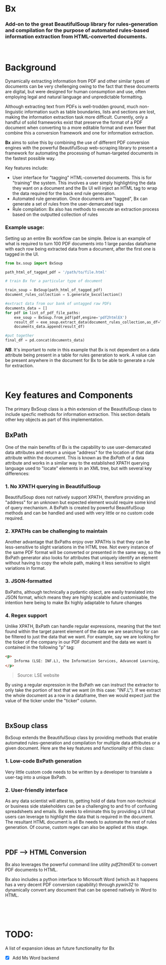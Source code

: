 # Bx

### Add-on to the great BeautifulSoup library for rules-generation and compilation for the purpose of automated rules-based information extraction from HTML-converted documents.

&nbsp;

# Background

Dynamically extracting information from PDF and other similar types of documents can be very chellenging owing to the fact that these documents are digital, but were designed for human consumption and use, often employing legal and natural language and unpredictable formatting.

Although extracting text from PDFs is well-trodden ground, much non-linguistic information such as table boundaries, lists and sections are lost, making the information extraction task more difficult. Currently, only a handful of solid frameworks exist that preserve the format of a PDF document when converting to a more editable format and even fewer that combine this a conversion framework and one for information extraction.

**Bx** aims to solve this by combining the use of different PDF conversion engines with the powerful BeautifulSoup web-scraping library to present a framework for automating the processing of human-targeted documents in the fastest possible way.

Key features include:
* User interface for "tagging" HTML-converted documents. This is for "training" the system. This involves a user simply highlighting the data they want on a document and the Bx UI will inject an HTML tag to wrap the data required for the back end rule generation.
* Automated rule generation. Once documents are "tagged", Bx can generate a set of rules from the user-demarcated tags
* Rule compilation: Bx also has methods to execute an extraction process based on the outputted collection of rules

### Example usage:
Setting up an entire Bx workflow can be simple. Below is an example of what is required to turn 100 PDF documents into 1 large pandas dataframe with each row being extracted data from a document, after the first one is tagged in the UI.
```python
from bx.soup import BxSoup

path_html_of_tagged_pdf = '/path/to/file.html'

# train Bx for a particular type of document

train_soup = BxSoup(path_html_of_tagged_pdf)
document_rules_collection = S.generate_bxcollection()

#extract data from our bank of untagged raw PDFs
documents_data = []
for pdf in list_of_pdf_file_paths:
    exe_soup = BxSoup.from_pdf(pdf,engine='pdf2htmlEX')
    result_df = exe_soup.extract_data(document_rules_collection,as_df=True)
    documents_data.append(result_df)

#put together
final_df = pd.concat(documents_data)
```

***NB***. It's important to note in this example that Bx is not dependent on a data attribute being present in a table for rules generation to work. A value can be present anywhere in the document for Bx to be able to generate a rule for extraction.

&nbsp;

# Key features and Components

The primary BxSoup class is a thin extension of the BeautifulSoup class to include specfic methods for information extraction. This section details other key objects as part of this implementation.

## BxPath
One of the main benefits of Bx is the capability to use user-demarcated data attributes and return a unique "address" for the location of that data attribute within the document. This is known as the *BxPath* of a data attribute and works in a similar way to the established XPATH querying language used to "locate" elements in an XML tree, but with several key differences:

### 1. No XPATH querying in BeautifulSoup

BeautifulSoup does not natively support XPATH, therefore providing an "address" for an unknown but expected element would require some kind of query mechanism. A BxPath is created by powerful BeautifulSoup methods and can be handled and used with very little or no custom code required.

### 2. XPATHs can be challenging to maintain

Another advantage that BxPaths enjoy over XPATHs is that they can be less-sensitive to slight variations in the HTML tree. Not every instance of the same PDF format will be converted or presented in the same way, so the BxPath generator also looks for attributes that uniquely identify an element without having to copy the whole path, making it less sensitive to slight variations in format. 

### 3. JSON-formatted
BxPaths, although technically a pydantic object, are easily translated into JSON format, which means they are highly scalable and customisable, the intention here being to make Bx highly adaptable to future changes

### 4. Regex support
Unlike XPATH, BxPath can handle regular expressions, meaning that the text found within the target parent element of the data we are searching for can be filtered to just the data that we want. For example, say we are looking for the ticker of the company in our PDF document and the data we want is contained in the following "p" tag:
```html
<p>
    Informa (LSE: INF.L), the Information Services, Advanced Learning, B2B Exhibitions and Events Group today held its General Meeting at 5 Howick Place, London, SW1P 1WG. All resolutions put to the General Meeting were voted on by way of a poll and were approved by Shareholders. 
</p>
```
> Source: LSE website

By using a regular expression in the BxPath we can instruct the extractor to only take the portion of text that we want (in this case: "INF.L"). If we extract the whole document as a row in a dataframe, then we would expect just the value of the ticker under the "ticker" column.

&nbsp;

## BxSoup class

BxSoup extends the BeautifulSoup class by providing methods that enable automated rules-generation and compilation for multiple data attributes or a given document. Here are the key features and functionality of this class:

### 1. Low-code BxPath generation
Very little custom code needs to be written by a developer to translate a user-tag into a unique BxPath.

### 2. User-friendly interface
As any data scientist will attest to, getting hold of data from non-technical or business side stakeholders can be a challenging to and fro of confusing spreadsheets and emails. Bx seeks to eliminate this by providing a UI that users can leverage to highlight the data that is required in the document. The resultant HTML document is all Bx needs to automate the rest of rules generation. Of course, custom regex can also be applied at this stage.

&nbsp;


## PDF --> HTML Conversion
Bx also leverages the powerful command line utility *pdf2htmlEX* to convert PDF documents to HTML. 

Bx also includes a python interface to Microsoft Word (which as it happens has a very decent PDF conversion capability) through *pywin32* to dynamically convert any document that can be opened natively in Word to HTML.

&nbsp;

&nbsp;


# TODO:
A list of expansion ideas an future functionality for Bx

- [x] Add Ms Word backend



